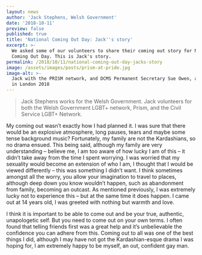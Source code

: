 ```yaml
---
layout: news
author: 'Jack Stephens, Welsh Government'
date: '2018-10-11'
preview: false
published: true
title: 'National Coming Out Day: Jack''s story'
excerpt: >-
  We asked some of our volunteers to share their coming out story for National
  Coming Out Day. This is Jack's story.
permalink: /2018/10/11/national-coming-out-day-jacks-story
image: /assets/images/posts/prism-at-pride.jpg
image-alt: >-
  Jack with the PRISM network, and DCMS Permanent Secretary Sue Owen, at Pride
  in London 2018
---
```

> Jack Stephens works for the Welsh Government. Jack volunteers for both the Welsh Government LGBT+ network, Prism, and the Civil Service LGBT+ Network.

My coming out wasn’t exactly how I had planned it. I was sure that there would be an explosive atmosphere, long pauses, tears and maybe some tense background music? Fortunately, my family are not the Kardashians, so no drama ensued. This being said, although my family are very understanding – believe me, I am too aware of how lucky I am of this – it didn’t take away from the time I spent worrying. I was worried that my sexuality would become an extension of who I am, I thought that I would be viewed differently – this was something I didn’t want. I think sometimes amongst all the worry, you allow your imagination to travel to places, although deep down you know wouldn’t happen, such as abandonment from family, becoming an outcast. As mentioned previously, I was extremely lucky not to experience this – but at the same time it does happen. I came out at 14 years old, I was greeted with nothing but warmth and love.

I think it is important to be able to come out and be your true, authentic, unapologetic self. But you need to come out on your own terms. I often found that telling friends first was a great help and it’s unbelievable the confidence you can adhere from this. Coming out to all was one of the best things I did, although I may have not got the Kardashian-esque drama I was hoping for, I am extremely happy to be myself, an out, confident gay man.
